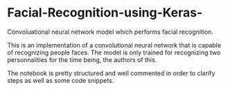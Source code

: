 # Facial-Recognition-using-Keras-
Convoluational neural network model which performs facial recognition. 

This is an implementation of a convolutional neural network that is capable of recognizing people faces.
The model is only trained for recognizing two personnalities for the time being, the authors of this.

The notebook is pretty structured and well commented in order to clarify steps as well as some code snippets. 

